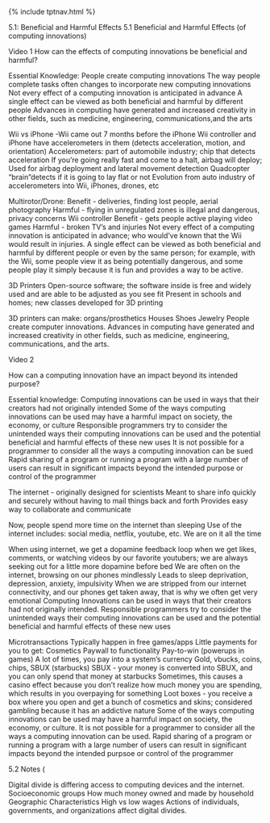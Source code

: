 {% include tptnav.html %}

5.1: Beneficial and Harmful Effects 5.1 Beneficial and Harmful Effects (of computing innovations)

Video 1 How can the effects of computing innovations be beneficial and harmful?

Essential Knowledge: People create computing innovations The way people complete tasks often changes to incorporate new computing innovations Not every effect of a computing innovation is anticipated in advance A single effect can be viewed as both beneficial and harmful by different people Advances in computing have generated and increased creativity in other fields, such as medicine, engineering, communications,and the arts

Wii vs iPhone -Wii came out 7 months before the iPhone Wii controller and iPhone have accelerometers in them (detects acceleration, motion, and orientation) Accelerometers: part of automobile industry; chip that detects acceleration If you’re going really fast and come to a halt, airbag will deploy; Used for airbag deployment and lateral movement detection Quadcopter “brain”detects if it is going to lay flat or not Evolution from auto industry of accelerometers into Wii, iPhones, drones, etc

Multirotor/Drone: Benefit - deliveries, finding lost people, aerial photography Harmful - flying in unregulated zones is illegal and dangerous, privacy concerns Wii controller Benefit - gets people active playing video games Harmful - broken TV’s and injuries Not every effect of a computing innovation is anticipated in advance; who would’ve known that the Wii would result in injuries. A single effect can be viewed as both beneficial and harmful by different people or even by the same person; for example, with the Wii, some people view it as being potentially dangerous, and some people play it simply because it is fun and provides a way to be active.

3D Printers Open-source software; the software inside is free and widely used and are able to be adjusted as you see fit Present in schools and homes; new classes developed for 3D printing

3D printers can make: organs/prosthetics Houses Shoes Jewelry People create computer innovations. Advances in computing have generated and increased creativity in other fields, such as medicine, engineering, communications, and the arts.

Video 2

How can a computing innovation have an impact beyond its intended purpose?

Essential knowledge: Computing innovations can be used in ways that their creators had not originally intended Some of the ways computing innovations can be used may have a harmful impact on society, the economy, or culture Responsible programmers try to consider the unintended ways their computing innovations can be used and the potential beneficial and harmful effects of these new uses It is not possible for a programmer to consider all the ways a computing innovation can be sued Rapid sharing of a program or running a program with a large number of users can result in significant impacts beyond the intended purpose or control of the programmer

The internet - originally designed for scientists Meant to share info quickly and securely without having to mail things back and forth Provides easy way to collaborate and communicate

Now, people spend more time on the internet than sleeping Use of the internet includes: social media, netflix, youtube, etc. We are on it all the time

When using internet, we get a dopamine feedback loop when we get likes, comments, or watching videos by our favorite youtubers; we are always seeking out for a little more dopamine before bed We are often on the internet, browsing on our phones mindlessly Leads to sleep deprivation, depression, anxiety, impulsivity When we are stripped from our internet connectivity, and our phones get taken away, that is why we often get very emotional Computing Innovations can be used in ways that their creators had not originally intended. Responsible programmers try to consider the unintended ways their computing innovations can be used and the potential beneficial and harmful effects of these new uses

Microtransactions Typically happen in free games/apps Little payments for you to get: Cosmetics Paywall to functionality Pay-to-win (powerups in games) A lot of times, you pay into a system’s currency Gold, vbucks, coins, chips, SBUX (starbucks) SBUX - your money is converted into SBUX, and you can only spend that money at starbucks Sometimes, this causes a casino effect because you don’t realize how much money you are spending, which results in you overpaying for something Loot boxes - you receive a box where you open and get a bunch of cosmetics and skins; considered gambling because it has an addictive nature Some of the ways computing innovations can be used may have a harmful impact on society, the economy, or culture. It is not possible for a programmer to consider all the ways a computing innovation can be used. Rapid sharing of a program or running a program with a large number of users can result in significant impacts beyond the intended purpsoe or control of the programmer

5.2 Notes (

Digital divide is differing access to computing devices and the internet. Socioeconomic groups How much money owned and made by household Geographic Characteristics High vs low wages Actions of individuals, governments, and organizations affect digital divides.
